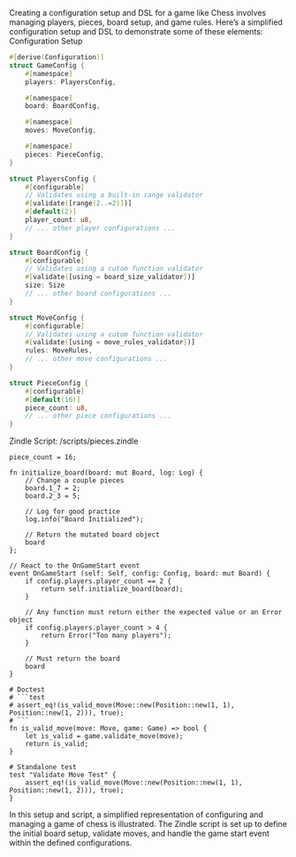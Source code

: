 Creating a configuration setup and DSL for a game like Chess involves managing players, pieces, board setup, and game rules. Here’s a simplified configuration setup and DSL to demonstrate some of these elements:
Configuration Setup

```rust
#[derive(Configuration)]
struct GameConfig {
    #[namespace]
    players: PlayersConfig,

    #[namespace]
    board: BoardConfig,

    #[namespace]
    moves: MoveConfig,

    #[namespace]
    pieces: PieceConfig,
}

struct PlayersConfig {
    #[configurable]
    // Validates using a built-in range validator
    #[validate([range(2..=2)])]
    #[default(2)]
    player_count: u8,
    // ... other player configurations ...
}

struct BoardConfig {
    #[configurable]
    // Validates using a cutom function validator
    #[validate([using = board_size_validator])]
    size: Size
    // ... other board configurations ...
}

struct MoveConfig {
    #[configurable]
    // Validates using a cutom function validator
    #[validate([using = move_rules_validator])]
    rules: MoveRules,
    // ... other move configurations ...
}

struct PieceConfig {
    #[configurable]
    #[default(16)]
    piece_count: u8,
    // ... other piece configurations ...
}
```

Zindle Script: /scripts/pieces.zindle

```
piece_count = 16;

fn initialize_board(board: mut Board, log: Log) {
    // Change a couple pieces
    board.1_7 = 2;
    board.2_3 = 5;

    // Log for good practice
    log.info("Board Initialized");

    // Return the mutated board object
    board
};

// React to the OnGameStart event
event OnGameStart (self: Self, config: Config, board: mut Board) {
    if config.players.player_count == 2 {
        return self.initialize_board(board);
    }

    // Any function must return either the expected value or an Error object
    if config.players.player_count > 4 {
        return Error("Too many players");
    }

    // Must return the board
    board
}

# Doctest
# ```test
# assert_eq!(is_valid_move(Move::new(Position::new(1, 1), Position::new(1, 2))), true);
# ```
fn is_valid_move(move: Move, game: Game) => bool {
    let is_valid = game.validate_move(move);
    return is_valid;
}

# Standalone test
test "Validate Move Test" {
    assert_eq!(is_valid_move(Move::new(Position::new(1, 1), Position::new(1, 2))), true);
}
```

In this setup and script, a simplified representation of configuring and managing a game of chess is illustrated. 
The Zindle script is set up to define the initial board setup, validate moves, and handle the game start event within the defined configurations.
